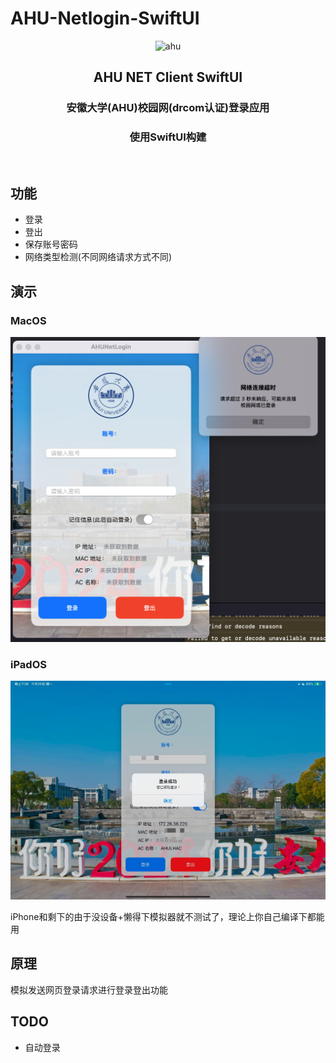 # AHU-Netlogin-SwiftUI
<p align="center">
<img src="https://github.com/MoeclubM/AHU-Netlogin-SwiftUI/blob/main/.pics/logo.svg?raw=true" width="200" alt="ahu"/>
</p>
<h2 align="center">AHU NET Client SwiftUI</h2>
<h3 align="center">安徽大学(AHU)校园网(drcom认证)登录应用</h3>
<h3 align="center">使用SwiftUI构建</h3>
<p align="center">
<img src="https://img.shields.io/github/v/release/MoeclubM/AHU-Netlogin-SwiftUI" alt="">
<img src="https://img.shields.io/github/issues/MoeclubM/AHU-Netlogin-SwiftUI?color=rgb%2877%20199%20166%29" alt="">
<img src="https://img.shields.io/github/downloads/MoeclubM/AHU-Netlogin-SwiftUI/total?color=ea8f14&label=users" alt="">
<img src="https://img.shields.io/github/license/MoeclubM/AHU-Netlogin-SwiftUI" alt="">
</p>


## 功能
- 登录
- 登出
- 保存账号密码
- 网络类型检测(不同网络请求方式不同)

## 演示
### MacOS
![MacOS](./.pics/ac1b4e2e75b72fe4a0f373a9a5aff82c.png)
### iPadOS
![iPadOS](./.pics/d59a4f7eaa0841bdf1b78cdc90a9b725.png)

iPhone和剩下的由于没设备+懒得下模拟器就不测试了，理论上你自己编译下都能用


## 原理
模拟发送网页登录请求进行登录登出功能

## TODO
- 自动登录